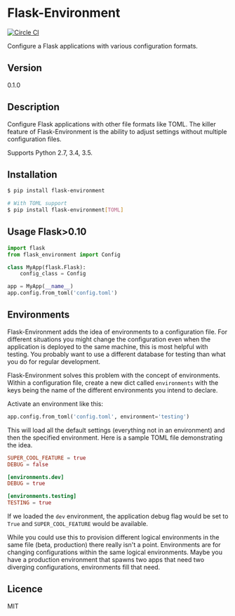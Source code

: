 # Flask-Environment
[![Circle CI](https://circleci.com/gh/nZac/flask-environment.svg?style=svg)](https://circleci.com/gh/nZac/flask-environment)

Configure a Flask applications with various configuration formats.

## Version
0.1.0

## Description

Configure Flask applications with other file formats like TOML. The killer
feature of Flask-Environment is the ability to adjust settings without multiple
configuration files.

Supports Python 2.7, 3.4, 3.5.

## Installation

```sh
$ pip install flask-environment
```

```sh
# With TOML support
$ pip install flask-environment[TOML]
```


## Usage Flask>0.10

```python
import flask
from flask_environment import Config

class MyApp(flask.Flask):
    config_class = Config

app = MyApp(__name__)
app.config.from_toml('config.toml')
```


## Environments

Flask-Environment adds the idea of environments to a configuration file. For
different situations you might change the configuration even when the
application is deployed to the same machine, this is most helpful with testing.
You probably want to use a different database for testing than what you do for
regular development.

Flask-Environment solves this problem with the concept of environments. Within a
configuration file, create a new dict called `environments` with the keys being
the name of the different environments you intend to declare.

Activate an environment like this:

```python
app.config.from_toml('config.toml', environment='testing')
```

This will load all the default settings (everything not in an environment)
and then the specified environment. Here is a sample TOML file demonstrating the
idea.

```toml
SUPER_COOL_FEATURE = true
DEBUG = false

[environments.dev]
DEBUG = true

[environments.testing]
TESTING = true
```

If we loaded the `dev` environment, the application debug flag would be set to
`True` and `SUPER_COOL_FEATURE` would be available.

While you could use this to provision different logical environments in the same
file (beta, production) there really isn't a point. Environments are for
changing configurations within the same logical environments. Maybe you have a
production environment that spawns two apps that need two diverging
configurations, environments fill that need.

## Licence

MIT
